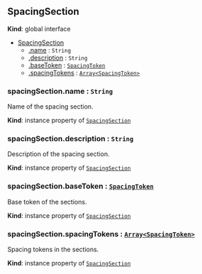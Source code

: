 ## SpacingSection
**Kind**: global interface

<a name="SpacingSection"></a>
* [SpacingSection](#SpacingSection)
    * [.name](#SpacingSection+name) : <code>String</code>
    * [.description](#SpacingSection+description) : <code>String</code>
    * [.baseToken](#SpacingSection+baseToken) : [<code>SpacingToken</code>](spacingToken.md)
    * [.spacingTokens](#SpacingSection+spacingTokens) : [<code>Array&lt;SpacingToken&gt;</code>](spacingToken.md)


<a name="SpacingSection+name"></a>
### spacingSection.name : <code>String</code>
Name of the spacing section.

**Kind**: instance property of [<code>SpacingSection</code>](#SpacingSection)


<a name="SpacingSection+description"></a>
### spacingSection.description : <code>String</code>
Description of the spacing section.

**Kind**: instance property of [<code>SpacingSection</code>](#SpacingSection)


<a name="SpacingSection+baseToken"></a>
### spacingSection.baseToken : [<code>SpacingToken</code>](spacingToken.md)
Base token of the sections.

**Kind**: instance property of [<code>SpacingSection</code>](#SpacingSection)


<a name="SpacingSection+spacingTokens"></a>
### spacingSection.spacingTokens : [<code>Array&lt;SpacingToken&gt;</code>](spacingToken.md)
Spacing tokens in the sections.

**Kind**: instance property of [<code>SpacingSection</code>](#SpacingSection)
